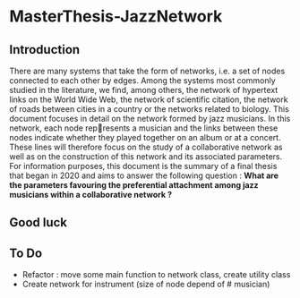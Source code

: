 # MasterThesis-JazzNetwork

## Introduction

There are many systems that take the form of networks, i.e. a set of nodes connected to each other by edges.
Among the systems most commonly studied in the literature, we find, among others, the network of hypertext
links on the World Wide Web, the network of scientific citation, the network of roads between cities in a country
or the networks related to biology.
This document focuses in detail on the network formed by jazz musicians. In this network, each node represents a musician and the links between these nodes indicate whether they played together on an album or at
a concert. These lines will therefore focus on the study of a collaborative network as well as on the construction
of this network and its associated parameters.
For information purposes, this document is the summary of a final thesis that began in 2020 and aims to
answer the following question : **What are the parameters favouring the preferential attachment among jazz
musicians within a collaborative network ?**

## Good luck

## To Do

 - Refactor : move some main function to network class, create utility class
 - Create network for instrument (size of node depend of # musician)
